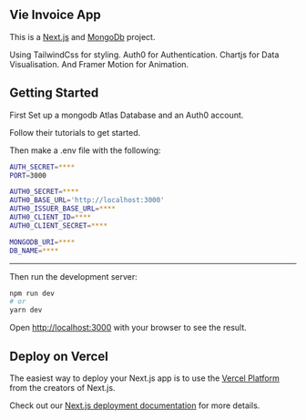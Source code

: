## Vie Invoice App

This is a [Next.js](https://nextjs.org/) and [MongoDb](https://www.mongodb.com/) project.


Using TailwindCss for styling.
Auth0 for Authentication.
Chartjs for Data Visualisation.
And Framer Motion for Animation.

## Getting Started

First Set up a mongodb Atlas Database and an Auth0 account.

Follow their tutorials to get started.

Then make a .env file with the following:

```bash
AUTH_SECRET=****
PORT=3000

AUTH0_SECRET=****
AUTH0_BASE_URL='http://localhost:3000'
AUTH0_ISSUER_BASE_URL=****
AUTH0_CLIENT_ID=****
AUTH0_CLIENT_SECRET=****

MONGODB_URI=****
DB_NAME=****
```

-------------------------------------------

Then run the development server:

```bash
npm run dev
# or
yarn dev
```

Open [http://localhost:3000](http://localhost:3000) with your browser to see the result.

## Deploy on Vercel

The easiest way to deploy your Next.js app is to use the [Vercel Platform](https://vercel.com/new?utm_medium=default-template&filter=next.js&utm_source=create-next-app&utm_campaign=create-next-app-readme) from the creators of Next.js.

Check out our [Next.js deployment documentation](https://nextjs.org/docs/deployment) for more details.
